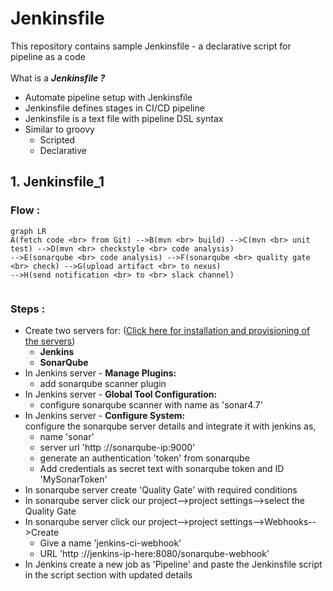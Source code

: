 # Jenkinsfile
This repository contains sample Jenkinsfile - a declarative script for pipeline as a code <br> <br>
What is a ***Jenkinsfile ?***
- Automate pipeline setup with Jenkinsfile
- Jenkinsfile defines stages in CI/CD pipeline
- Jenkinsfile is a text file with pipeline DSL syntax
- Similar to groovy
  - Scripted
  - Declarative

## 1. Jenkinsfile_1
### Flow :
```mermaid
graph LR
A(fetch code <br> from Git) -->B(mvn <br> build) -->C(mvn <br> unit test) -->D(mvn <br> checkstyle <br> code analysis)
-->E(sonarqube <br> code analysis) -->F(sonarqube <br> quality gate <br> check) -->G(upload artifact <br> to nexus)
-->H(send notification <br> to <br> slack channel)
   
```
### Steps :
- Create two servers for: ([Click here for installation and provisioning of the servers](https://github.com/yogeshgunasekaran/Automated-Provisioning-Project-2))
    - **Jenkins**
    - **SonarQube**
- In Jenkins server - **Manage Plugins:**
  - add sonarqube scanner plugin
- In Jenkins server - **Global Tool Configuration:**
  - configure sonarqube scanner with name as 'sonar4.7'
- In Jenkins server - **Configure System:** <br>
  configure the sonarqube server details and integrate it with jenkins as,
    - name 'sonar'
    - server url 'http ://sonarqube-ip:9000'
    - generate an authentication 'token' from sonarqube
    - Add credentials as secret text with sonarqube token and ID 'MySonarToken'
- In sonarqube server create 'Quality Gate' with required conditions   
- In sonarqube server click our project-->project settings-->select the Quality Gate
- In sonarqube server click our project-->project settings-->Webhooks-->Create
    - Give a name 'jenkins-ci-webhook'
    - URL 'http ://jenkins-ip-here:8080/sonarqube-webhook'
- In Jenkins create a new job as 'Pipeline' and paste the Jenkinsfile script in the script section with updated details

